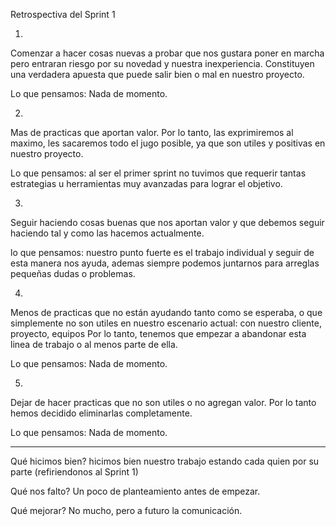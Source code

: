 Retrospectiva del Sprint 1

1)
Comenzar a hacer cosas nuevas a probar que nos gustara poner en marcha pero entraran riesgo por su novedad y nuestra inexperiencia. Constituyen una verdadera apuesta que puede salir bien o mal en nuestro proyecto.

Lo que pensamos: Nada de momento.

2)
Mas de practicas que aportan valor. Por lo tanto, las exprimiremos al maximo, les sacaremos todo el jugo posible, ya que son utiles y positivas en nuestro proyecto.

Lo que pensamos: al ser el primer sprint no tuvimos que requerir tantas estrategias u herramientas muy avanzadas para lograr el objetivo.

3)
Seguir haciendo cosas buenas que nos aportan valor y que debemos seguir haciendo tal y como las hacemos actualmente.

lo que pensamos: nuestro punto fuerte es el trabajo individual y seguir de esta manera nos ayuda, ademas siempre podemos juntarnos para arreglas pequeñas dudas o problemas.

4)
Menos de practicas que no están ayudando tanto como se esperaba, o que simplemente no son utiles en nuestro escenario actual: con nuestro cliente, proyecto, equipos Por lo tanto, tenemos que empezar a abandonar esta linea de trabajo o al menos parte de ella.

Lo que pensamos: Nada de momento.

5)
Dejar de hacer practicas que no son utiles o no agregan valor. Por lo tanto hemos decidido eliminarlas completamente.

Lo que pensamos: Nada de momento.

---------------------------------------------------------------------------------


Qué hicimos bien?
hicimos bien nuestro trabajo estando cada quien por su parte (refiriendonos al Sprint 1)

Qué nos falto? 
Un poco de planteamiento antes de empezar.

Qué mejorar?
No mucho, pero a futuro la comunicación.